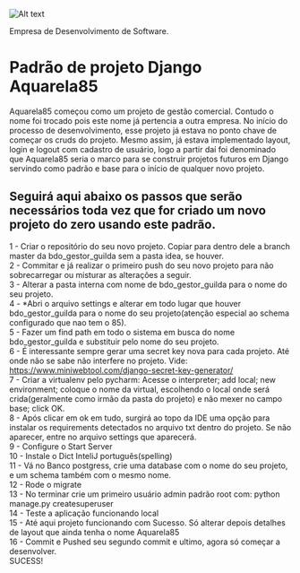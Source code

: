 ﻿![Alt text](https://github.com/diegoMasin/maximumtech/blob/master/assets/img/logo-colorida.png)<br>

Empresa de Desenvolvimento de Software.

# Padrão de projeto Django Aquarela85
Aquarela85 começou como um projeto de gestão comercial. Contudo o nome foi trocado pois este nome já pertencia a outra empresa.
No início do processo de desenvolvimento, esse projeto já estava no ponto chave de começar os cruds do projeto. 
Mesmo assim, já estava implementado layout, login e logout com cadastro de usuário, logo a partir daí foi denominado que Aquarela85 seria o marco para se construir projetos futuros em Django servindo como padrão e base para o início de qualquer novo projeto.

## Seguirá aqui abaixo os passos que serão necessários toda vez que for criado um novo projeto do zero usando este padrão.

1 - Criar o repositório do seu novo projeto. Copiar para dentro dele a branch master da bdo_gestor_guilda sem a pasta idea, se houver.<br>
2 - Commitar e já realizar o primeiro push do seu novo projeto para não sobrecarregar ou misturar as alterações a seguir.<br>
3 - Alterar a pasta interna com nome de bdo_gestor_guilda para o nome do seu projeto.<br>
4 - *Abri o arquivo settings e alterar em todo lugar que houver bdo_gestor_guilda para o nome do seu projeto(atenção especial ao schema configurado que nao tem o 85).<br>
5 - Fazer um find path em todo o sistema em busca do nome bdo_gestor_guilda e substituir pelo nome do seu projeto.<br>
6 - É interessante sempre gerar uma secret key nova para cada projeto. Até onde não se sabe não interfere no projeto. Vide: https://www.miniwebtool.com/django-secret-key-generator/<br>
7 - Criar a virtualenv pelo pycharm: Acesse o interpreter; add local; new environment; coloque o nome da virtual, escolhendo o local onde será crida(geralmente como irmão da pasta do projeto) e não mexer no campo base; click OK.<br>
8 - Após clicar em ok em tudo, surgirá ao topo da IDE uma opção para instalar os requirements detectados no arquivo txt dentro do projeto. Se não aparecer, entre no arquivo settings que aparecerá.<br>
9 - Configure o Start Server<br>
10 - Instale o Dict InteliJ português(spelling)<br>
11 - Vá no Banco postgress, crie uma database com o nome do seu projeto, e um schema também com o mesmo nome.<br>
12 - Rode o migrate<br>
13 - No terminar crie um primeiro usuário admin padrão root com: python manage.py createsuperuser<br>
14 - Teste a aplicação funcionando local<br>
15 - Até aqui projeto funcionando com Sucesso. Só alterar depois detalhes de layout que ainda tenha o nome Aquarela85<br>
16 - Commit e Pushed seu segundo commit e ultimo, agora só começar a desenvolver.<br>
SUCESS!
